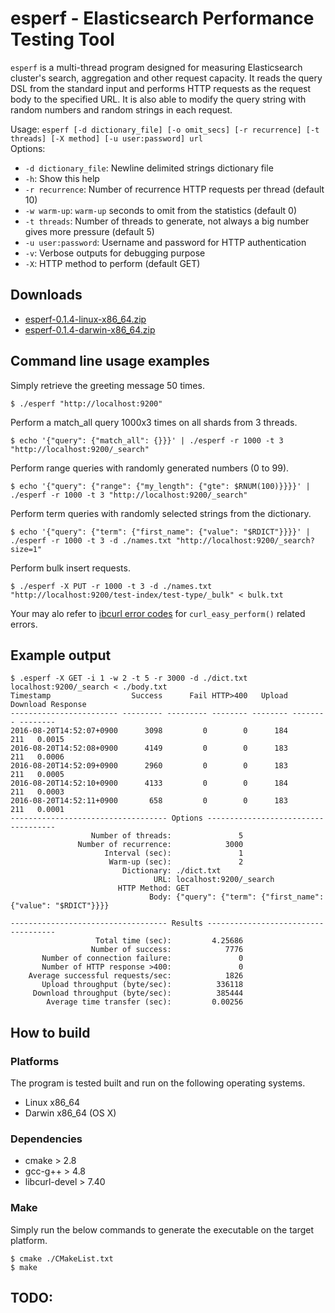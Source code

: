 # esperf - Elasticsearch Performance Testing Tool 

`esperf` is a multi-thread program designed for measuring Elasticsearch cluster's search, aggregation and other request capacity.
It reads the query DSL from the standard input and performs HTTP requests as the request body to the specified URL.
It is also able to modify the query string with random numbers and random strings in each request.

Usage: `esperf [-d dictionary_file] [-o omit_secs] [-r recurrence] [-t threads] [-X method] [-u user:password] url`  
Options:  
- `-d dictionary_file`: Newline delimited strings dictionary file 
- `-h`: Show this help
- `-r recurrence`: Number of recurrence HTTP requests per thread (default 10)
- `-w warm-up`: `warm-up` seconds to omit from the statistics (default 0)
- `-t threads`: Number of threads to generate, not always a big number gives more pressure (default 5)
- `-u user:password`: Username and password for HTTP authentication 
- `-v`: Verbose outputs for debugging purpose
- `-X`: HTTP method to perform (default GET)

## Downloads

- [esperf-0.1.4-linux-x86_64.zip](https://github.com/kosho/esperf/releases/download/0.1.4/esperf-0.1.4-linux-x86_64.zip)
- [esperf-0.1.4-darwin-x86_64.zip](https://github.com/kosho/esperf/releases/download/0.1.4/esperf-0.1.4-darwin-x86_64.zip)

## Command line usage examples

Simply retrieve the greeting message 50 times.

    $ ./esperf "http://localhost:9200"

Perform a match_all query 1000x3 times on all shards from 3 threads.

    $ echo '{"query": {"match_all": {}}}' | ./esperf -r 1000 -t 3 "http://localhost:9200/_search"

Perform range queries with randomly generated numbers (0 to 99).

    $ echo '{"query": {"range": {"my_length": {"gte": $RNUM(100)}}}}' |  ./esperf -r 1000 -t 3 "http://localhost:9200/_search"

Perform term queries with randomly selected strings from the dictionary.
    
    $ echo '{"query": {"term": {"first_name": {"value": "$RDICT"}}}}' | ./esperf -r 1000 -t 3 -d ./names.txt "http://localhost:9200/_search?size=1"

Perform bulk insert requests.

    $ ./esperf -X PUT -r 1000 -t 3 -d ./names.txt "http://localhost:9200/test-index/test-type/_bulk" < bulk.txt

Your may alo refer to [ibcurl error codes](https://curl.haxx.se/libcurl/c/libcurl-errors.html) for `curl_easy_perform()` related errors.

## Example output

```
$ .esperf -X GET -i 1 -w 2 -t 5 -r 3000 -d ./dict.txt localhost:9200/_search < ./body.txt
Timestamp                  Success      Fail HTTP>400   Upload Download Response
------------------------ --------- --------- -------- -------- -------- --------
2016-08-20T14:52:07+0900      3098         0        0      184      211   0.0015
2016-08-20T14:52:08+0900      4149         0        0      183      211   0.0006
2016-08-20T14:52:09+0900      2960         0        0      183      211   0.0005
2016-08-20T14:52:10+0900      4133         0        0      184      211   0.0003
2016-08-20T14:52:11+0900       658         0        0      183      211   0.0001
----------------------------------- Options ------------------------------------
                  Number of threads:               5
               Number of recurrence:            3000
                     Interval (sec):               1
                      Warm-up (sec):               2
                         Dictionary: ./dict.txt
                                URL: localhost:9200/_search
                        HTTP Method: GET
                               Body: {"query": {"term": {"first_name": {"value": "$RDICT"}}}}

----------------------------------- Results ------------------------------------
                   Total time (sec):         4.25686
                  Number of success:            7776
       Number of connection failure:               0
       Number of HTTP response >400:               0
    Average successful requests/sec:            1826
       Upload throughput (byte/sec):          336118
     Download throughput (byte/sec):          385444
        Average time transfer (sec):         0.00256
```

## How to build

### Platforms

The program is tested built and run on the following operating systems.

- Linux x86_64
- Darwin x86_64 (OS X)

### Dependencies

- cmake > 2.8
- gcc-g++ > 4.8
- libcurl-devel > 7.40

### Make

Simply run the below commands to generate the executable on the target platform.

    $ cmake ./CMakeList.txt
    $ make

## TODO:
